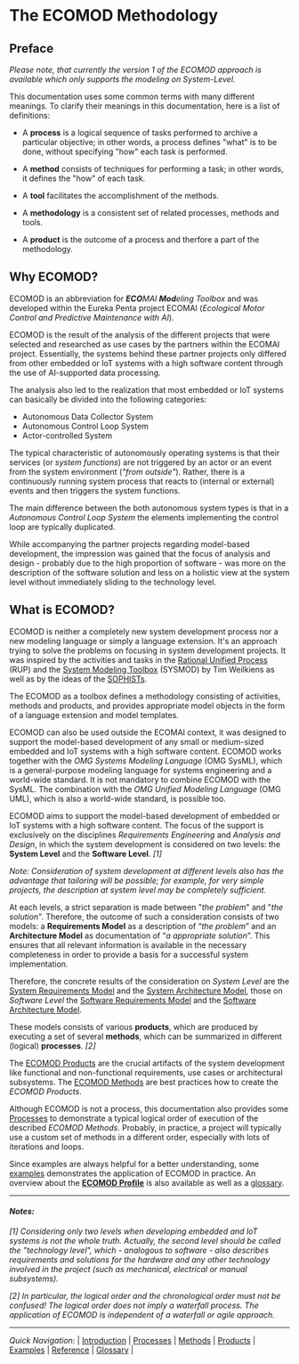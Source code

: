 # The ECOMOD Methodology

## Preface

_Please note, that currently the version 1 of the ECOMOD approach is available which only supports the modeling on System-Level._


This documentation uses some common terms with many different meanings. To clarify their meanings in this documentation, here is a list of definitions:

+ A **process** is a logical sequence of tasks performed to archive a particular objective; in other words, a process defines "what" is to be done, without specifying "how" each task is performed.

+ A **method** consists of techniques for performing a task; in other words, it defines the "how" of each task.

+ A **tool** facilitates the accomplishment of the methods.

+ A **methodology** is a consistent set of related processes, methods and tools.

+ A **product** is the outcome of a process and therfore a part of the methodology.


## Why ECOMOD?

ECOMOD is an abbreviation for _**ECO**MAI **Mod**eling Toolbox_ and was developed within the Eureka Penta project ECOMAI (_Ecological Motor Control and Predictive Maintenance with AI_).

ECOMOD is the result of the analysis of the different projects that were selected and researched as use cases by the partners within the ECOMAI project. Essentially, the systems behind these partner projects only differed from other embedded or IoT systems with a high software content through the use of AI-supported data processing.

The analysis also led to the realization that most embedded or IoT systems can basically be divided into the following categories:

+ Autonomous Data Collector System
+ Autonomous Control Loop System
+ Actor-controlled System

The typical characteristic of autonomously operating systems is that their services (or _system functions_) are not triggered by an actor or an event from the system environment (_"from outside"_). Rather, there is a continuously running system process that reacts to (internal or external) events and then triggers the system functions.

The main difference between the both autonomous system types is that in a _Autonomous Control Loop System_ the elements implementing the control loop are typically duplicated.

While accompanying the partner projects regarding model-based development, the impression was gained that the focus of analysis and design - probably due to the high proportion of software - was more on the description of the software solution and less on a holistic view at the system level without immediately sliding to the technology level.


## What is ECOMOD?

ECOMOD is neither a completely new system development process nor a new modeling language or simply a language extension. It's an approach trying to solve the problems on focusing in system development projects. 
It was inspired by the activities and tasks in the [Rational Unified Process](https://en.wikipedia.org/wiki/Rational_unified_process) (RUP) and the [System Modeling Toolbox](https://mbse4u.com/sysmod/) (SYSMOD) by Tim Weilkiens as well as by the ideas of the [SOPHISTs](https://www.sophist.de/).

The ECOMOD as a toolbox defines a methodology consisting of activities, methods and products, and provides appropriate model objects in the form of a language extension and model templates.

ECOMOD can also be used outside the ECOMAI context, it was designed to support the model-based development of any small or medium-sized embedded and IoT systems with a high software content. ECOMOD works together with the _OMG Systems Modeling Language_ (OMG SysML), which is a general-purpose modeling language for systems engineering and a world-wide standard. It is not mandatory to combine ECOMOD with the SysML. The combination with the _OMG Unified Modeling Language_ (OMG UML), which is also a world-wide standard, is possible too.


ECOMOD aims to support the model-based development of embedded or IoT systems with a high software content. The focus of the support is exclusively on the disciplines _Requirements Engineering_ and _Analysis and Design_, in which the system development is considered on two levels: the **System Level** and the **Software Level**. _[1]_

_Note: Consideration of system development at different levels also has the advantage that tailoring will be possible; for example, for very simple projects, the description at system level may be completely sufficient._


At each levels, a strict separation is made between "_the problem_" and "_the solution_". Therefore, the outcome of such a consideration consists of two models: a **Requirements Model** as a description of “_the problem_” and an **Architecture Model** as documentation of “_a appropriate solution_”. This ensures that all relevant information is available in the necessary completeness in order to provide a basis for a successful system implementation.

Therefore, the concrete results of the consideration on _System Level_ are the [System Requirements Model](products.md#system-requirements-model) and the [System Architecture Model](products.md#system-architecture-model), those on _Software Level_ the [Software Requirements Model](products.md#software-requirements-model) and the [Software Architecture Model](products.md#software-architecture-model).


These models consists of various **products**, which are produced by executing a set of several **methods**, which can be summarized in different (logical) **processes**. _[2]_


The [ECOMOD Products](products.md) are the crucial artifacts of the system development like functional and non-functional requirements, use cases or architectural subsystems. The [ECOMOD Methods](methods.md) are best practices how to create the _ECOMOD Products_.

Although ECOMOD is not a process, this documentation also provides some [Processes](processes.md) to demonstrate a typical logical order of execution of the described _ECOMOD Methods_. Probably, in practice, a project will typically use a custom set of methods in a different order, especially with lots of iterations and loops.

Since examples are always helpful for a better understanding, some [examples](examples.md) demonstrates the application of ECOMOD in practice. An overview about the [**ECOMOD Profile**](quick-reference.md) is also available as well as a [glossary](glossary.md).


---
#### _Notes:_

_[1] Considering only two levels when developing embedded and IoT systems is not the whole truth. Actually, the second level should be called the "technology level", which - analogous to software - also describes requirements and solutions for the hardware and any other technology involved in the project (such as mechanical, electrical or manual subsystems)._

_[2] In particular, the logical order and the chronological order must not be confused! The logical order does not imply a waterfall process. The application of ECOMOD is independent of a waterfall or agile approach._

---
_Quick Navigation:_ | [Introduction](index.md) | [Processes](processes.md) | [Methods](methods.md) | [Products](products.md) | [Examples](examples.md) | [Reference](quick-reference.md) | [Glossary](glossary.md) |

